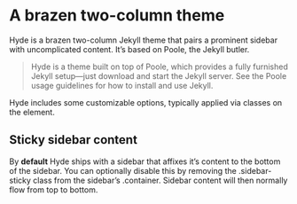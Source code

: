# A brazen two-column theme

Hyde is a brazen two-column Jekyll theme that pairs a prominent sidebar with uncomplicated content. It’s based on Poole, the Jekyll butler.

>Hyde is a theme built on top of Poole, which provides a fully furnished Jekyll setup—just download and start the Jekyll server. See the Poole usage guidelines for how to install and use Jekyll.

Hyde includes some customizable options, typically applied via classes on the <body> element.

## Sticky sidebar content

By **default** Hyde ships with a sidebar that affixes it’s content to the bottom of the sidebar. You can optionally disable this by removing the .sidebar-sticky class from the sidebar’s .container. Sidebar content will then normally flow from top to bottom.
